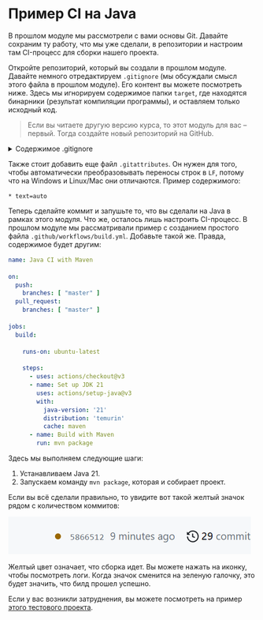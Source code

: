 # Пример CI на Java

В прошлом модуле мы рассмотрели с вами основы Git.
Давайте сохраним ту работу, что мы уже сделали, в репозитории и настроим там CI-процесс для сборки нашего проекта.

Откройте репозиторий, который вы создали в прошлом модуле.
Давайте немного отредактируем `.gitignore` (мы обсуждали смысл этого файла в прошлом модуле). Его контент вы можете посмотреть ниже.
Здесь мы игнорируем содержимое папки `target`, где находятся бинарники (результат компиляции программы), и оставляем только исходный код.

> Если вы читаете другую версию курса, то этот модуль для вас – первый. Тогда создайте новый репозиторий на GitHub.

<details>
<summary>Содержимое .gitignore</summary>

```
*#
*.iml
*.ipr
*.iws
*.jar
*.sw?
*~
.#*
.*.md.html
.DS_Store
.attach_pid*
.classpath
.factorypath
.gradle
.idea
.metadata
.project
.recommenders
.settings
.springBeans
.vscode
/code
MANIFEST.MF
_site/
activemq-data
bin
build
!/**/src/**/bin
!/**/src/**/build
build.log
dependency-reduced-pom.xml
dump.rdb
interpolated*.xml
lib/
manifest.yml
out
overridedb.*
target
.flattened-pom.xml
secrets.yml
.gradletasknamecache
.sts4-cache
```
</details>

Также стоит добавить еще файл `.gitattributes`. Он нужен для того, чтобы автоматически преобразовывать переносы строк в `LF`,
потому что на Windows и Linux/Mac они отличаются. Пример содержимого:

```
* text=auto
```

Теперь сделайте коммит и запушьте то, что вы сделали на Java в рамках этого модуля. Что же, осталось лишь настроить CI-процесс.
В прошлом модуле мы рассматривали пример с созданием простого файла `.github/workflows/build.yml`. Добавьте такой же.
Правда, содержимое будет другим:

```yaml
name: Java CI with Maven

on:
  push:
    branches: [ "master" ]
  pull_request:
    branches: [ "master" ]

jobs:
  build:

    runs-on: ubuntu-latest

    steps:
      - uses: actions/checkout@v3
      - name: Set up JDK 21
        uses: actions/setup-java@v3
        with:
          java-version: '21'
          distribution: 'temurin'
          cache: maven
      - name: Build with Maven
        run: mvn package
```

Здесь мы выполняем следующие шаги:

1. Устанавливаем Java 21.
2. Запускаем команду `mvn package`, которая и собирает проект.

Если вы всё сделали правильно, то увидите вот такой желтый значок рядом с количеством коммитов:

![ci building example](img/ci-building-example.png)

Желтый цвет означает, что сборка идет. Вы можете нажать на иконку, чтобы посмотреть логи.
Когда значок сменится на зеленую галочку, это будет значить, что билд прошел успешно.

Если у вас возникли затруднения, вы можете посмотреть на пример [этого тестового проекта](https://github.com/SimonHarmonicMinor/java-maven-ci-example).